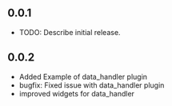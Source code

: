 ## 0.0.1

* TODO: Describe initial release.

## 0.0.2

* Added Example of data_handler plugin
* bugfix: Fixed issue with data_handler plugin
* improved widgets for data_handler